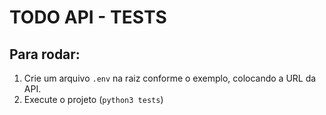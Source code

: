 # TODO API - TESTS

## Para rodar:
1. Crie um arquivo `.env` na raiz conforme o exemplo, colocando a URL da API.
2. Execute o projeto (`python3 tests`)

